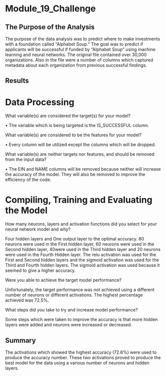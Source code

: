 # Module_19_Challenge

## The Purpose of the Analysis

The purpose of the data analysis was to predict where to make investments with a foundation called “Alphabet Soup.”  The goal was to predict if applicants will be successful if funded by “Alphabet Soup” using machine learning and neural networks.  The original file contained over 30,000 organizations.  Also in the file were a number of columns which captured metadata about each organization from previous successful findings.

## Results

# Data Processing

What variable(s) are considered the target(s) for your model?

•	The variable which is being targeted is the IS_SUCCESSFUL column.

What variable(s) are considered to be the features for your model?

•	Every column will be utilized except the columns which will be dropped.

What variable(s) are neither targets nor features, and should be removed from the input data?

•	The EIN and NAME columns will be removed because neither will increase the accuracy of the model.  They will also be removed to improve the efficiency of the code.

# Compiling, Training and Evaluating the Model

How many neurons, layers and activation functions did you select for your neural network model and why?

Four hidden layers and One output layer to the optimal accuracy.  80 neurons were used in the First hidden layer, 60 neurons were used in the Second hidden layer, 40were used in the Third hidden layer and 20 neurons were used in the Fourth Hidden layer.  The relu activation was used for the First and Second hidden layers and the sigmoid activation was used for the Third and Fourth hidden layers.  The sigmoid activation was used because it seemed to give a higher accuracy.

Were you able to achieve the target model performance?

Unfortunately, the target performance was not achieved using a different number of neurons or different activations.  The highest percentage achieved was 72.5%.

What steps did you take to try and increase model performance?

Some steps which were taken to improve the accuracy is that more hidden layers were added and neurons were increased or decreased.
## Summary

The activations which showed the highest accuracy (72.6%) were used to produce the accuracy number.  These two activations proved to produce the best model for the data using a various number of neurons and hidden layers.
